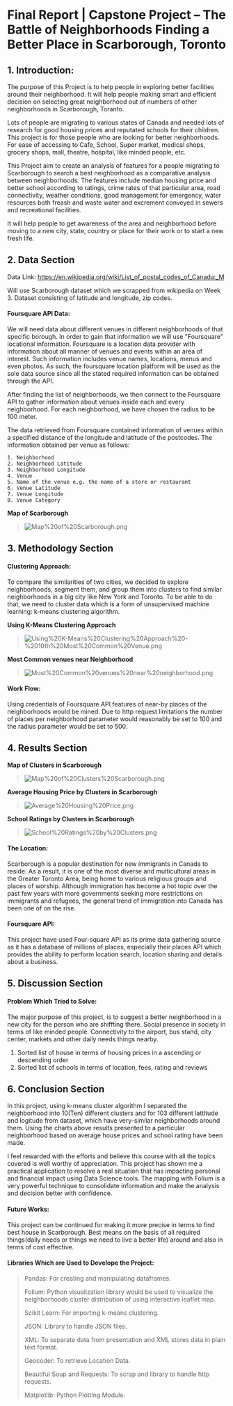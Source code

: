 # Final Report | Capstone Project – The Battle of Neighborhoods  Finding a Better Place in Scarborough, Toronto
## 1. Introduction:

The purpose of this Project is to help people in exploring better facilities around their neighborhood. It will help people making smart and efficient decision on selecting great neighborhood out of numbers of other neighborhoods in Scarborough, Toranto.

Lots of people are migrating to various states of Canada and needed lots of research for good housing prices and reputated schools for their children. This project is for those people who are looking for better neighborhoods. For ease of accessing to Cafe, School, Super market, medical shops, grocery shops, mall, theatre, hospital, like minded people, etc.

This Project aim to create an analysis of features for a people migrating to Scarborough to search a best neighborhood as a comparative analysis between neighborhoods. The features include median housing price and better school according to ratings, crime rates of that particular area, road connectivity, weather conditions, good management for emergency, water resources both freash and waste water and excrement conveyed in sewers and recreational facilities. 

It will help people to get awareness of the area and neighborhood before moving to a new city, state, country or place for their work or to start a new fresh life.



## 2. Data Section

Data Link: https://en.wikipedia.org/wiki/List_of_postal_codes_of_Canada:_M 

Will use Scarborough dataset which we scrapped from wikipedia on Week 3. Dataset consisting of latitude and longitude, zip codes.


#### Foursquare API Data:

We will need data about different venues in different neighborhoods of that specific borough. 
In order to gain that information we will use "Foursquare" locational information. Foursquare is a location data provider with information about all manner of venues and events within an area of interest. Such information includes venue names, locations, menus and even photos. As such, the foursquare location platform will be used as the sole data source since all the stated required information can be obtained through the API. 

After finding the list of neighborhoods, we then connect to the Foursquare API to gather information about venues inside each and every neighborhood. For each neighborhood, we have chosen the radius to be 100 meter.

The data retrieved from Foursquare contained information of venues within a specified distance of the longitude and latitude of the postcodes. The information obtained per venue as follows:

    1. Neighborhood
    2. Neighborhood Latitude
    3. Neighborhood Longitude
    4. Venue
    5. Name of the venue e.g. the name of a store or restaurant
    6. Venue Latitude
    7. Venue Longitude
    8. Venue Category
    
**Map of Scarborough**
> ![Map%20of%20Scarborough.png](attachment:Map%20of%20Scarborough.png)



## 3. Methodology Section

#### Clustering Approach:
To compare the similarities of two cities, we decided to explore neighborhoods, segment them, and group them into clusters to find similar neighborhoods in a big city like New York and Toronto. To be able to do that, we need to cluster data which is a form of unsupervised machine learning: k-means clustering algorithm.

**Using K-Means Clustering Approach**
> ![Using%20K-Means%20Clustering%20Approach%20-%2010th%20Most%20Common%20Venue.png](attachment:Using%20K-Means%20Clustering%20Approach%20-%2010th%20Most%20Common%20Venue.png)



**Most Common venues near Neighborhood**
> ![Most%20Common%20venues%20near%20neighborhood.png](attachment:Most%20Common%20venues%20near%20neighborhood.png)



#### Work Flow:
Using credentials of Foursquare API features of near-by places of the neighborhoods would be mined. Due to http request limitations the number of places per neighborhood parameter would reasonably be set to 100 and the radius parameter would be set to 500.



## 4. Results Section

**Map of Clusters in Scarborough**
> ![Map%20of%20Clusters%20Scarborough.png](attachment:Map%20of%20Clusters%20Scarborough.png)



**Average Housing Price by Clusters in Scarborough**
> ![Average%20Housing%20Price.png](attachment:Average%20Housing%20Price.png)



**School Ratings by Clusters in Scarborough**
> ![School%20Ratings%20by%20Clusters.png](attachment:School%20Ratings%20by%20Clusters.png)



#### The Location:
Scarborough is a popular destination for new immigrants in Canada to reside. As a result, it is one of the most diverse and multicultural areas in the Greater Toronto Area, being home to various religious groups and places of worship. Although immigration has become a hot topic over the past few years with more governments seeking more restrictions on immigrants and refugees, the general trend of immigration into Canada has been one of on the rise.

#### Foursquare API:
This project have used Four-square API as its prime data gathering source as it has a database of millions of places, especially their places API which provides the ability to perform location search, location sharing and details about a business.



## 5. Discussion Section

#### Problem Which Tried to Solve:
The major purpose of this project, is to suggest a better neighborhood in a new city for the person who are shiffting there. Social presence in society in terms of like minded people. Connectivity to the airport, bus stand, city center, markets and other daily needs things nearby.

1. Sorted list of house in terms of housing prices in a ascending or descending order
2. Sorted list of schools in terms of location, fees, rating and reviews



## 6. Conclusion Section

In this project, using k-means cluster algorithm I separated the neighborhood into 10(Ten) different clusters and for 103 different lattitude and logitude from dataset, which have very-similar neighborhoods around them. Using the charts above results presented to a particular neighborhood based on average house prices and school rating have been made.

I feel rewarded with the efforts and believe this course with all the topics covered is well worthy of appreciation.
This project has shown me a practical application to resolve a real situation that has impacting personal and financial impact using Data Science tools.
The mapping with Folium is a very powerful technique to consolidate information and make the analysis and decision better with confidence.


#### Future Works:
This project can be continued for making it more precise in terms to find best house in Scarborough. Best means on the basis of all required things(daily needs or things we need to live a better life) around and also in terms of cost effective. 


#### Libraries Which are Used to Develope the Project:

> Pandas: For creating and manipulating dataframes.
>
> Folium: Python visualization library would be used to visualize the neighborhoods cluster distribution of using interactive leaflet map.
> 
> Scikit Learn: For importing k-means clustering.
>
> JSON: Library to handle JSON files.
>
> XML: To separate data from presentation and XML stores data in plain text format.
> 
> Geocoder: To retrieve Location Data.
> 
> Beautiful Soup and Requests: To scrap and library to handle http requests.
> 
> Matplotlib: Python Plotting Module.
